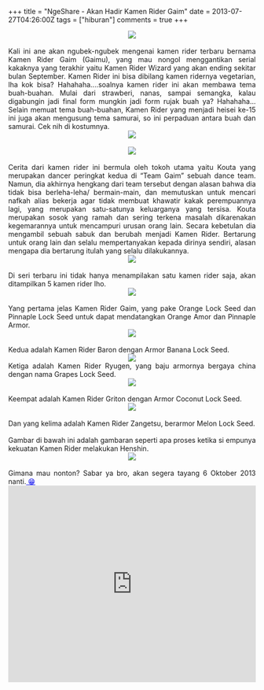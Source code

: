 +++
title = "NgeShare - Akan Hadir Kamen Rider Gaim"
date = 2013-07-27T04:26:00Z
tags = ["hiburan"]
comments = true
+++

<center><img border="0" src="https://4.bp.blogspot.com/-SUb_T-OVyxo/UfLpQ43w29I/AAAAAAAACts/uag4dLrVrIs/s1600/gaim.jpg" /></center><br />
<div style="text-align: justify;">Kali ini ane akan ngubek-ngubek mengenai kamen rider terbaru bernama Kamen Rider Gaim (Gaimu), yang mau nongol menggantikan serial kakaknya yang terakhir yaitu Kamen Rider Wizard yang akan ending sekitar bulan September. Kamen Rider ini bisa dibilang kamen ridernya vegetarian, lha kok bisa? Hahahaha....soalnya kamen rider ini akan membawa tema buah-buahan. Mulai dari strawberi, nanas, sampai semangka, kalau digabungin jadi final form mungkin jadi form rujak buah ya? Hahahaha... Selain memuat tema buah-buahan, Kamen Rider yang menjadi heisei ke-15 ini juga akan mengusung tema samurai, so ini perpaduan antara buah dan samurai. Cek nih di kostumnya.<br />
<center><img border="0" src="https://1.bp.blogspot.com/-Syuht4cmdBI/UfKA63stbnI/AAAAAAAACsY/CvC8Tl7Atw4/s1600/gaim10a.jpg" /></center><br />
<center><img border="0" src="https://2.bp.blogspot.com/-eBpTu__nr3A/UfKA1Q-0gWI/AAAAAAAACsQ/4rIemY4DB-4/s1600/gaim13a.jpg" /></center><br />
Cerita dari kamen rider ini bermula oleh tokoh utama yaitu Kouta yang merupakan dancer peringkat kedua di “Team Gaim” sebuah dance team. Namun, dia akhirnya hengkang dari team tersebut dengan alasan bahwa dia tidak bisa berleha-leha/ bermain-main, dan memutuskan untuk mencari nafkah alias bekerja agar tidak membuat khawatir kakak perempuannya lagi, yang merupakan satu-satunya keluarganya yang tersisa. Kouta merupakan sosok yang ramah dan sering terkena masalah dikarenakan kegemarannya untuk mencampuri urusan orang lain. Secara kebetulan dia mengambil sebuah sabuk dan berubah menjadi Kamen Rider. Bertarung untuk orang lain dan selalu mempertanyakan kepada dirinya sendiri, alasan mengapa dia bertarung itulah yang selalu dilakukannya.<br />
<center><img border="0" src="https://2.bp.blogspot.com/-sO8n9hHjpRI/UfJ7n9SzVrI/AAAAAAAACsA/sBTOjI5GZ98/s1600/kamen_gaim.png" /></center><br />
Di seri terbaru ini tidak hanya menampilakan satu kamen rider saja, akan ditampilkan 5 kamen rider lho.<br />
<center><img border="0" src="https://4.bp.blogspot.com/-K0a_VGX-iRQ/UfLcWuxnzFI/AAAAAAAACso/HGah8I7Gt3I/s1600/kamen_rider_gaim.png" /></center><br />
Yang pertama jelas Kamen Rider Gaim, yang pake Orange Lock Seed dan Pinnaple Lock Seed untuk dapat mendatangkan Orange Amor dan Pinnaple Armor.<br />
<center><img border="0" src="https://1.bp.blogspot.com/-v3nKeF7wfZE/UfLcfT8cw6I/AAAAAAAACsw/nJlxgmR3g0A/s1600/kamen_rider_baron.png" /></center><br />
Kedua adalah Kamen Rider Baron dengan Armor Banana Lock Seed.<br />
<center><img border="0" src="https://2.bp.blogspot.com/-HorXWgbUOrc/UfLcnb8q7cI/AAAAAAAACs4/JxV4XW8PSuo/s1600/kamen_rider_ryugen.png" /></center>
Ketiga adalah Kamen Rider Ryugen, yang baju armornya bergaya china dengan nama Grapes Lock Seed.<br />
<center><img border="0" src="https://4.bp.blogspot.com/-LkwsFkjgUYg/UfLc7k5PPvI/AAAAAAAACtA/GLHL0zkzM9M/s1600/kamen_rider_griton.png" /></center><br />
Keempat adalah Kamen Rider Griton dengan Armor Coconut Lock Seed.<br />
<center><img border="0" src="https://2.bp.blogspot.com/-jtkheKPTYQE/UfLdFVE4LvI/AAAAAAAACtI/11YM9udF09c/s1600/kamen_rider_zangetsu.png" /></center><br />
Dan yang kelima adalah Kamen Rider Zangetsu, berarmor Melon Lock Seed.<br /><br />
Gambar di bawah ini adalah gambaran seperti apa proses ketika si empunya kekuatan Kamen Rider melakukan Henshin.<br />
<center><img border="0" src="https://3.bp.blogspot.com/-T5DmWShnfY8/UfLkbr1NRNI/AAAAAAAACtY/mjU-fqNx7F0/s1600/gaim14.jpg" /></center><br />
Gimana mau nonton? Sabar ya bro, akan segera tayang 6 Oktober 2013 nanti.<span style="color: #0000ee;"><u> 😁</u></span><br />
<iframe width="100%" height="400" src="https://www.youtube.com/embed/N_GhZqrBPw8" frameborder="0" allow="accelerometer; autoplay; encrypted-media; gyroscope; picture-in-picture" allowfullscreen></iframe></div>
